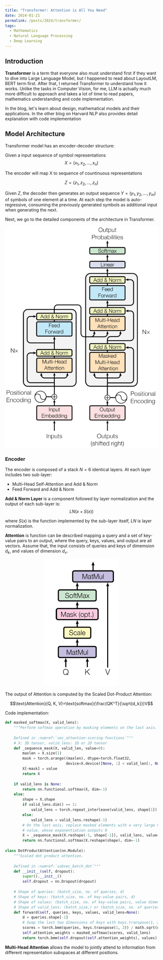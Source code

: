 ```yaml
---
title: "Transformer: Attention is All You Need"
date: 2024-01-21
permalink: /posts/2024/transformer/
tags:
  - Mathematics
  - Natural Language Processing 
  - Deep Learning
---
```


<head>
    <style type="text/css">
        figure{text-align: center;}
        math{text-align: center;}
    </style>
</head>

## Introduction

**Transformer** is a term that everyone also must understand first if they want to dive into Large Language Model, but I happened to read about LayoutLM, BERT term first. After that, I returned Transformer to understand how it works. Unlike the tasks in Computer Vision, for me, LLM is actually much more difficult to approach and takes a lot of time to read papers, mathematics understanding and code implementation. 

In the blog, let's learn about design, mathematical models and their applications. In the other blog on Harvard NLP also provides detail explanation with code implementation

## Model Architecture
Transformer model has an encoder-decoder structure:

Given a input sequence of symbol representations 
$$X = (x_1, x_2, ..., x_n)$$

The encoder will map X to sequence of countinuous representations 

$$Z=(z_1, z_2, ..., z_n)$$

Given $Z$, the decoder then generates an output sequence $Y=(y_1, y_2, ..., y_m)$ of symbols of one element at a time. At each step the model is auto-regressive, consuming the previously generated symbols as additional input when generating the next.

Next, we go to the detailed components of the architecture in Transformer.

<p align="center">
  <img src="/images/posts/transformer/Transformer_model_architecture.png">
</p>

### Encoder

The encoder is composed of a stack $N=6$ identical layers. At each layer includes two sub-layer:
+ Multi-Head Self-Attention and Add & Norm
+ Feed Forward and Add & Norm

**Add & Norm Layer** is a component followed by layer normalization and the output of each sub-layer is: 
$$LN(x + S(x))$$

where $S(x)$ is the function implemented by the sub-layer itself, $LN$ is layer normalization.

**Attention** is function can be described mapping a query and a set of key-value pairs to an output, where the query, keys, values, and output are all vectors. Assume that, the input consists of queries and keys of dimemsion $d_k$, and values of dimension $d_v$. 

<p align="center">
  <img src="/images/posts/transformer/scaled_dot_product_attention.png">
</p>

The output of Attention is computed by the Scaled Dot-Product Attention:

$$\text{Attention}(Q, K, V)=\text{softmax}(\frac{QK^T}{\sqrt{d_k}})V$$

Code implementation:
```python
def masked_softmax(X, valid_lens):
    """Perform softmax operation by masking elements on the last axis.

    Defined in :numref:`sec_attention-scoring-functions`"""
    # X: 3D tensor, valid_lens: 1D or 2D tensor
    def _sequence_mask(X, valid_len, value=0):
        maxlen = X.size(1)
        mask = torch.arange((maxlen), dtype=torch.float32,
                            device=X.device)[None, :] < valid_len[:, None]
        X[~mask] = value
        return X

    if valid_lens is None:
        return nn.functional.softmax(X, dim=-1)
    else:
        shape = X.shape
        if valid_lens.dim() == 1:
            valid_lens = torch.repeat_interleave(valid_lens, shape[1])
        else:
            valid_lens = valid_lens.reshape(-1)
        # On the last axis, replace masked elements with a very large negative
        # value, whose exponentiation outputs 0
        X = _sequence_mask(X.reshape(-1, shape[-1]), valid_lens, value=-1e6)
        return nn.functional.softmax(X.reshape(shape), dim=-1)

class DotProductAttention(nn.Module):
    """Scaled dot product attention.

    Defined in :numref:`subsec_batch_dot`"""
    def __init__(self, dropout):
        super().__init__()
        self.dropout = nn.Dropout(dropout)

    # Shape of queries: (batch_size, no. of queries, d)
    # Shape of keys: (batch_size, no. of key-value pairs, d)
    # Shape of values: (batch_size, no. of key-value pairs, value dimension)
    # Shape of valid_lens: (batch_size,) or (batch_size, no. of queries)
    def forward(self, queries, keys, values, valid_lens=None):
        d = queries.shape[-1]
        # Swap the last two dimensions of keys with keys.transpose(1, 2)
        scores = torch.bmm(queries, keys.transpose(1, 2)) / math.sqrt(d)
        self.attention_weights = masked_softmax(scores, valid_lens)
        return torch.bmm(self.dropout(self.attention_weights), values)
```

**Multi-Head Attention** allows the model to jointly attend to information from different representation subspaces at different positions.